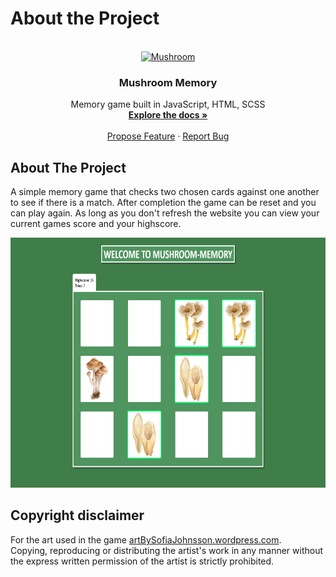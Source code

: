 # About the Project

<div id="top"></div>

<!-- PROJECT LOGO -->
<br />
<div align="center">
  <a href="https://github.com/1Tolv2/Mushroom-Memory">
    <img src="https://artbysofiajohnsson.files.wordpress.com/2021/09/rafflad-nagelskivling-wordpress-400-square.png" alt="Mushroom" width="auto" height="100">
  </a>

<h3 align="center">Mushroom Memory</h3>

  <p align="center">
    Memory game built in JavaScript, HTML, SCSS
    <br />
    <a href="https://github.com/1Tolv2/Mushroom-Memory"><strong>Explore the docs »</strong></a>
    <br />
    <br />
    <a href="https://github.com/1Tolv2/Mushroom-Memory/issues">Propose Feature</a>
	  ·
    <a href="https://github.com/1Tolv2/Mushroom-Memory/issues">Report Bug</a>
  </p>
</div>


<!-- ABOUT THE PROJECT -->
## About The Project

A simple memory game that checks two chosen cards against one another to see if there is a match.
After completion the game can be reset and you can play again. As long as you don't refresh the website you can view your current games score and your highscore.
<div align="center"><img alt="Screenshot of game" src="/screenshot-memorygame.PNG" height="400"/>
</div>

<!-- DISCLAIMER -->
## Copyright disclaimer
For the art used in the game [artBySofiaJohnsson.wordpress.com](https://artbysofiajohnsson.wordpress.com/).<br/>
Copying, reproducing or distributing the artist's work in any manner without the express written permission of the artist is strictly prohibited.
